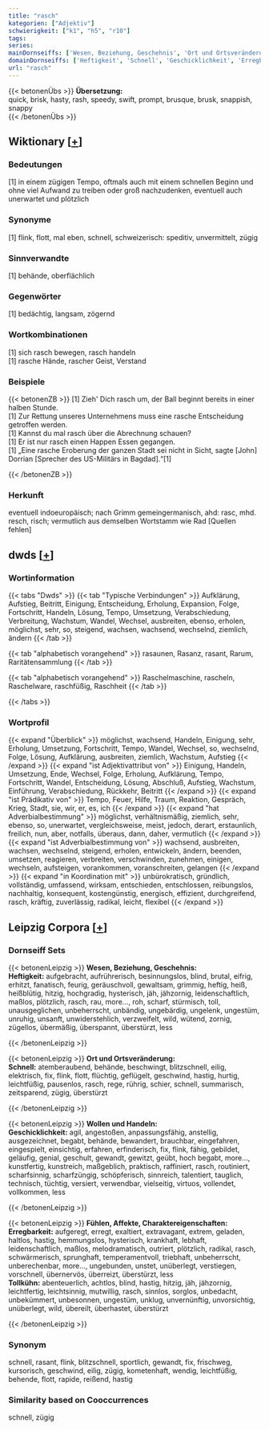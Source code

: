 ```yaml
---
title: "rasch"
kategorien: ["Adjektiv"]
schwierigkeit: ["k1", "h5", "r10"]
tags:
series:
mainDornseiffs: ['Wesen, Beziehung, Geschehnis', 'Ort und Ortsveränderung', 'Wollen und Handeln', 'Fühlen, Affekte, Charaktereigenschaften']
domainDornseiffs: ['Heftigkeit', 'Schnell', 'Geschicklichkeit', 'Erregbarkeit', 'Tollkühn']
url: "rasch"
---
```


{{< betonenÜbs >}}
**Übersetzung:**  
quick, brisk, hasty, rash, speedy, swift, prompt, brusque, brusk, snappish, snappy  
{{< /betonenÜbs >}}

## Wiktionary [[+](https://de.wiktionary.org/wiki/rasch)]

### Bedeutungen
[1] in einem zügigen Tempo, oftmals auch mit einem schnellen Beginn und ohne viel Aufwand zu treiben oder groß nachzudenken, eventuell auch unerwartet und plötzlich  

### Synonyme
[1] flink, flott, mal eben, schnell, schweizerisch: speditiv, unvermittelt, zügig  

### Sinnverwandte
[1] behände, oberflächlich  

### Gegenwörter
[1] bedächtig, langsam, zögernd  

### Wortkombinationen
[1] sich rasch bewegen, rasch handeln  
[1] rasche Hände, rascher Geist, Verstand  

### Beispiele
{{< betonenZB >}}
[1] Zieh' Dich rasch um, der Ball beginnt bereits in einer halben Stunde.  
[1] Zur Rettung unseres Unternehmens muss eine rasche Entscheidung getroffen werden.  
[1] Kannst du mal rasch über die Abrechnung schauen?  
[1] Er ist nur rasch einen Happen Essen gegangen.  
[1] „Eine rasche Eroberung der ganzen Stadt sei nicht in Sicht, sagte [John] Dorrian [Sprecher des US-Militärs in Bagdad].“[1]  

{{< /betonenZB >}}
### Herkunft
eventuell indoeuropäisch; nach Grimm gemeingermanisch, ahd: rasc, mhd. resch, risch; vermutlich aus demselben Wortstamm wie Rad [Quellen fehlen]  



## dwds [[+](https://www.dwds.de/wb/rasch)]

### Wortinformation
{{< tabs "Dwds" >}}
{{< tab "Typische Verbindungen" >}}
Aufklärung, Aufstieg, Beitritt, Einigung, Entscheidung, Erholung, Expansion, Folge, Fortschritt, Handeln, Lösung, Tempo, Umsetzung, Verabschiedung, Verbreitung, Wachstum, Wandel, Wechsel, ausbreiten, ebenso, erholen, möglichst, sehr, so, steigend, wachsen, wachsend, wechselnd, ziemlich, ändern
{{< /tab >}}

{{< tab "alphabetisch vorangehend" >}}
rasaunen, Rasanz, rasant, Rarum, Raritätensammlung
{{< /tab >}}

{{< tab "alphabetisch vorangehend" >}}
Raschelmaschine, rascheln, Raschelware, raschfüßig, Raschheit
{{< /tab >}}

{{< /tabs >}}

### Wortprofil
{{< expand "Überblick" >}} möglichst, wachsend, Handeln, Einigung, sehr, Erholung, Umsetzung, Fortschritt, Tempo, Wandel, Wechsel, so, wechselnd, Folge, Lösung, Aufklärung, ausbreiten, ziemlich, Wachstum, Aufstieg {{< /expand >}}
{{< expand "ist Adjektivattribut von" >}} Einigung, Handeln, Umsetzung, Ende, Wechsel, Folge, Erholung, Aufklärung, Tempo, Fortschritt, Wandel, Entscheidung, Lösung, Abschluß, Aufstieg, Wachstum, Einführung, Verabschiedung, Rückkehr, Beitritt {{< /expand >}}
{{< expand "ist Prädikativ von" >}} Tempo, Feuer, Hilfe, Traum, Reaktion, Gespräch, Krieg, Stadt, sie, wir, er, es, ich {{< /expand >}}
{{< expand "hat Adverbialbestimmung" >}} möglichst, verhältnismäßig, ziemlich, sehr, ebenso, so, unerwartet, vergleichsweise, meist, jedoch, derart, erstaunlich, freilich, nun, aber, notfalls, überaus, dann, daher, vermutlich {{< /expand >}}
{{< expand "ist Adverbialbestimmung von" >}} wachsend, ausbreiten, wachsen, wechselnd, steigend, erholen, entwickeln, ändern, beenden, umsetzen, reagieren, verbreiten, verschwinden, zunehmen, einigen, wechseln, aufsteigen, vorankommen, voranschreiten, gelangen {{< /expand >}}
{{< expand "in Koordination mit" >}} unbürokratisch, gründlich, vollständig, umfassend, wirksam, entschieden, entschlossen, reibungslos, nachhaltig, konsequent, kostengünstig, energisch, effizient, durchgreifend, rasch, kräftig, zuverlässig, radikal, leicht, flexibel {{< /expand >}}

## Leipzig Corpora [[+](https://corpora.uni-leipzig.de/en/res?word=rasch&corpusId=deu_newscrawl-public_2018)]

### Dornseiff Sets
{{< betonenLeipzig >}}
**Wesen, Beziehung, Geschehnis:**  
**Heftigkeit:** aufgebracht, aufrührerisch, besinnungslos, blind, brutal, eifrig, erhitzt, fanatisch, feurig, geräuschvoll, gewaltsam, grimmig, heftig, heiß, heißblütig, hitzig, hochgradig, hysterisch, jäh, jähzornig, leidenschaftlich, maßlos, plötzlich, rasch, rau, more..., roh, scharf, stürmisch, toll, unausgeglichen, unbeherrscht, unbändig, ungebärdig, ungelenk, ungestüm, unruhig, unsanft, unwiderstehlich, verzweifelt, wild, wütend, zornig, zügellos, übermäßig, überspannt, überstürzt, less  

{{< /betonenLeipzig >}}


{{< betonenLeipzig >}}
**Ort und Ortsveränderung:**  
**Schnell:** atemberaubend, behände, beschwingt, blitzschnell, eilig, elektrisch, fix, flink, flott, flüchtig, geflügelt, geschwind, hastig, hurtig, leichtfüßig, pausenlos, rasch, rege, rührig, schier, schnell, summarisch, zeitsparend, zügig, überstürzt  

{{< /betonenLeipzig >}}


{{< betonenLeipzig >}}
**Wollen und Handeln:**  
**Geschicklichkeit:** agil, angestoßen, anpassungsfähig, anstellig, ausgezeichnet, begabt, behände, bewandert, brauchbar, eingefahren, eingespielt, einsichtig, erfahren, erfinderisch, fix, flink, fähig, gebildet, geläufig, genial, geschult, gewandt, gewitzt, geübt, hoch begabt, more..., kunstfertig, kunstreich, maßgeblich, praktisch, raffiniert, rasch, routiniert, scharfsinnig, scharfzüngig, schöpferisch, sinnreich, talentiert, tauglich, technisch, tüchtig, versiert, verwendbar, vielseitig, virtuos, vollendet, vollkommen, less  

{{< /betonenLeipzig >}}


{{< betonenLeipzig >}}
**Fühlen, Affekte, Charaktereigenschaften:**  
**Erregbarkeit:** aufgeregt, erregt, exaltiert, extravagant, extrem, geladen, haltlos, hastig, hemmungslos, hysterisch, krankhaft, lebhaft, leidenschaftlich, maßlos, melodramatisch, outriert, plötzlich, radikal, rasch, schwärmerisch, sprunghaft, temperamentvoll, triebhaft, unbeherrscht, unberechenbar, more..., ungebunden, unstet, unüberlegt, verstiegen, vorschnell, übernervös, überreizt, überstürzt, less  
**Tollkühn:** abenteuerlich, achtlos, blind, hastig, hitzig, jäh, jähzornig, leichtfertig, leichtsinnig, mutwillig, rasch, sinnlos, sorglos, unbedacht, unbekümmert, unbesonnen, ungestüm, unklug, unvernünftig, unvorsichtig, unüberlegt, wild, übereilt, überhastet, überstürzt  

{{< /betonenLeipzig >}}

### Synonym
schnell, rasant, flink, blitzschnell, sportlich, gewandt, fix, frischweg, kursorisch, geschwind, eilig, zügig, kometenhaft, wendig, leichtfüßig, behende, flott, rapide, reißend, hastig


### Similarity based on Cooccurrences
schnell, zügig

